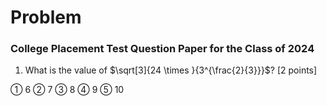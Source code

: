# Problem 

### College Placement Test Question Paper for the Class of 2024

1. What is the value of $\sqrt[3]{24 \times }{3^{\frac{2}{3}}}$? [2 points]

① 6  ② 7  ③ 8  ④ 9  ⑤ 10







